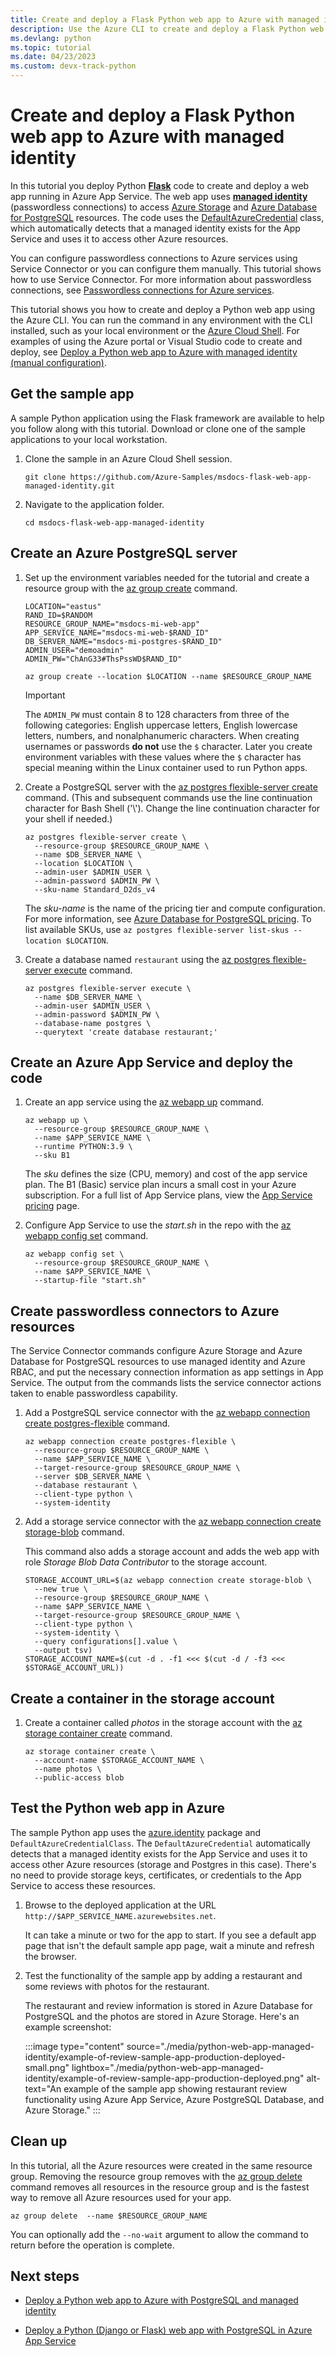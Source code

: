 ```yaml
---
title: Create and deploy a Flask Python web app to Azure with managed identity
description: Use the Azure CLI to create and deploy a Flask Python web app to Azure App Service.
ms.devlang: python
ms.topic: tutorial
ms.date: 04/23/2023
ms.custom: devx-track-python
---
```


# Create and deploy a Flask Python web app to Azure with managed identity

In this tutorial you deploy Python **[Flask](https://flask.palletsprojects.com/)** code to create and deploy a web app running in Azure App Service. The web app uses **[managed identity](/azure/active-directory/managed-identities-azure-resources/overview)** (passwordless connections) to access [Azure Storage](/azure/storage/common/storage-introduction) and [Azure Database for PostgreSQL](/azure/postgresql) resources. The code uses the [DefaultAzureCredential](/azure/developer/intro/passwordless-overview#introducing-defaultazurecredential) class, which automatically detects that a managed identity exists for the App Service and uses it to access other Azure resources.

You can configure passwordless connections to Azure services using Service Connector or you can configure them manually. This tutorial shows how to use Service Connector. For more information about passwordless connections, see [Passwordless connections for Azure services](/azure/developer/intro/passwordless-overview).

This tutorial shows you how to create and deploy a Python web app using the Azure CLI. You can run the command in any environment with the CLI installed, such as your local environment or the [Azure Cloud Shell](https://shell.azure.com). For examples of using the Azure portal or Visual Studio code to create and deploy, see [Deploy a Python web app to Azure with managed identity (manual configuration)](./tutorial-python-managed-identity-01.md).

## Get the sample app

A sample Python application using the Flask framework are available to help you follow along with this tutorial. Download or clone one of the sample applications to your local workstation.

1. Clone the sample in an Azure Cloud Shell session.

    ```azurecli
    git clone https://github.com/Azure-Samples/msdocs-flask-web-app-managed-identity.git
    ```

2. Navigate to the application folder.

    ```azurecli
    cd msdocs-flask-web-app-managed-identity
    ```

## Create an Azure PostgreSQL server

1. Set up the environment variables needed for the tutorial and create a resource group with the [az group create](/cli/azure/group#az-group-create) command.

      ```azurecli
      LOCATION="eastus"
      RAND_ID=$RANDOM
      RESOURCE_GROUP_NAME="msdocs-mi-web-app"
      APP_SERVICE_NAME="msdocs-mi-web-$RAND_ID"
      DB_SERVER_NAME="msdocs-mi-postgres-$RAND_ID"
      ADMIN_USER="demoadmin"
      ADMIN_PW="ChAnG33#ThsPssWD$RAND_ID"
      
      az group create --location $LOCATION --name $RESOURCE_GROUP_NAME
      ```

    > [!IMPORTANT]
    >The `ADMIN_PW` must contain 8 to 128 characters from three of the following categories: English uppercase letters, English lowercase letters, numbers, and nonalphanumeric characters. When creating usernames or passwords **do not** use the `$` character. Later you create environment variables with these values where the `$` character has special meaning within the Linux container used to run Python apps.

1. Create a PostgreSQL server with the [az postgres flexible-server create](/cli/azure/postgres/flexible-server#az-postgres-flexible-server-create) command. (This and subsequent commands use the line continuation character for Bash Shell ('\\'). Change the line continuation character for your shell if needed.)

    ```azurecli
    az postgres flexible-server create \
      --resource-group $RESOURCE_GROUP_NAME \
      --name $DB_SERVER_NAME \
      --location $LOCATION \
      --admin-user $ADMIN_USER \
      --admin-password $ADMIN_PW \
      --sku-name Standard_D2ds_v4
    ```

    The *sku-name* is the name of the pricing tier and compute configuration. For more information, see [Azure Database for PostgreSQL pricing](https://azure.microsoft.com/pricing/details/postgresql/flexible-server/). To list available SKUs, use `az postgres flexible-server list-skus --location $LOCATION`.

1. Create a database named `restaurant` using the [az postgres flexible-server execute](/cli/azure/postgres/flexible-server#az-postgres-flexible-server-execute) command.

    ```azurecli
    az postgres flexible-server execute \
      --name $DB_SERVER_NAME \
      --admin-user $ADMIN_USER \
      --admin-password $ADMIN_PW \
      --database-name postgres \
      --querytext 'create database restaurant;'
    ```

## Create an Azure App Service and deploy the code

1. Create an app service using the [az webapp up](/cli/azure/webapp#az-webapp-up) command.

    ```azurecli
    az webapp up \
      --resource-group $RESOURCE_GROUP_NAME \
      --name $APP_SERVICE_NAME \
      --runtime PYTHON:3.9 \
      --sku B1
    ```

    The *sku* defines the size (CPU, memory) and cost of the app service plan.  The B1 (Basic) service plan incurs a small cost in your Azure subscription. For a full list of App Service plans, view the [App Service pricing](https://azure.microsoft.com/pricing/details/app-service/linux/) page.

1. Configure App Service to use the *start.sh* in the repo with the [az webapp config set](/cli/azure/webapp/config#az-webapp-config-set) command.

    ```azurecli
    az webapp config set \
      --resource-group $RESOURCE_GROUP_NAME \
      --name $APP_SERVICE_NAME \
      --startup-file "start.sh"
    ```

## Create passwordless connectors to Azure resources

The Service Connector commands configure Azure Storage and Azure Database for PostgreSQL resources to use managed identity and Azure RBAC, and put the necessary connection information as app settings in App Service. The output from the commands lists the service connector actions taken to enable passwordless capability.

1. Add a PostgreSQL service connector with the [az webapp connection create postgres-flexible](/cli/azure/webapp/connection/create#az-webapp-connection-create-postgres-flexible) command.

    ```azurecli
    az webapp connection create postgres-flexible \
      --resource-group $RESOURCE_GROUP_NAME \
      --name $APP_SERVICE_NAME \
      --target-resource-group $RESOURCE_GROUP_NAME \
      --server $DB_SERVER_NAME \
      --database restaurant \
      --client-type python \
      --system-identity
    ```

1. Add a storage service connector with the [az webapp connection create storage-blob](/cli/azure/webapp/connection/create#az-webapp-connection-create-storage-blob) command.

    This command also adds a storage account and adds the web app with role *Storage Blob Data Contributor* to the storage account.

    ```azurecli
    STORAGE_ACCOUNT_URL=$(az webapp connection create storage-blob \
      --new true \
      --resource-group $RESOURCE_GROUP_NAME \
      --name $APP_SERVICE_NAME \
      --target-resource-group $RESOURCE_GROUP_NAME \
      --client-type python \
      --system-identity \
      --query configurations[].value \
      --output tsv)
    STORAGE_ACCOUNT_NAME=$(cut -d . -f1 <<< $(cut -d / -f3 <<< $STORAGE_ACCOUNT_URL))
    ```

## Create a container in the storage account

1. Create a container called *photos* in the storage account with the [az storage container create](/cli/azure/storage/container#az-storage-container-create) command.

    ```azurecli
    az storage container create \
      --account-name $STORAGE_ACCOUNT_NAME \
      --name photos \
      --public-access blob 
    ```

## Test the Python web app in Azure

The sample Python app uses the [azure.identity](https://pypi.org/project/azure-identity/) package and `DefaultAzureCredentialClass`. The `DefaultAzureCredential` automatically detects that a managed identity exists for the App Service and uses it to access other Azure resources (storage and Postgres in this case). There's no need to provide storage keys, certificates, or credentials to the App Service to access these resources.

1. Browse to the deployed application at the URL `http://$APP_SERVICE_NAME.azurewebsites.net`.

    It can take a minute or two for the app to start. If you see a default app page that isn't the default sample app page, wait a minute and refresh the browser.

2. Test the functionality of the sample app by adding a restaurant and some reviews with photos for the restaurant.

    The restaurant and review information is stored in Azure Database for PostgreSQL and the photos are stored in Azure Storage. Here's an example screenshot:

    :::image type="content" source="./media/python-web-app-managed-identity/example-of-review-sample-app-production-deployed-small.png" lightbox="./media/python-web-app-managed-identity/example-of-review-sample-app-production-deployed.png" alt-text="An example of the sample app showing restaurant review functionality using Azure App Service, Azure PostgreSQL Database, and Azure Storage." :::

## Clean up

In this tutorial, all the Azure resources were created in the same resource group. Removing the resource group removes with the [az group delete](/cli/azure/group#az_group_delete) command removes all resources in the resource group and is the fastest way to remove all Azure resources used for your app.

```azurecli
az group delete  --name $RESOURCE_GROUP_NAME 
```

You can optionally add the `--no-wait` argument to allow the command to return before the operation is complete.

## Next steps

* [Deploy a Python web app to Azure with PostgreSQL and managed identity](./tutorial-python-managed-identity-01.md)

* [Deploy a Python (Django or Flask) web app with PostgreSQL in Azure App Service](/azure/app-service/tutorial-python-postgresql-app)
